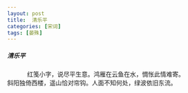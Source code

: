 ```yaml
---
layout: post
title:  清乐平
categories: [宋词]
tags: [晏殊]
---
```


##### 清乐平


　　　 红笺小字，说尽平生意。鸿雁在云鱼在水，惆怅此情难寄。　　
　 
　　　 斜阳独倚西楼，遥山恰对帘钩。人面不知何处，绿波依旧东流。 

　　　　　　　　　　　　　　　　　　　　　　　　 
　　　　　　　　　　　　　　　　　　 
　　　　　　　　　 
　　　　　　　　　　　　　　　　　　　　　　 
　　　　　　　　　　　　　　　　　 
　　　　　　　　　　　　　　　　　　　　　　　　　　　 
 
　　　　　　　 
































